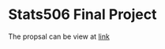 # Stats506 Final Project
The propsal can be view at [link](http://htmlpreview.github.io/?https://github.com/ZhihaoXu/Stats506_finalproject/blob/main/proposal.html)